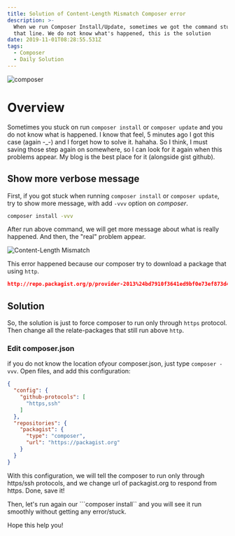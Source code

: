 ```yaml
---
title: Solution of Content-Length Mismatch Composer error
description: >-
  When we run Composer Install/Update, sometimes we got the command stuck on
  that line. We do not know what's happened, this is the solution
date: 2019-11-01T08:28:55.531Z
tags:
  - Composer
  - Daily Solution
---
```

![composer](/images/uploads/composer.png "composer")

# Overview

Sometimes you stuck on run `composer install` or `composer update` and you do not know what is happened. I know that feel, 5 minutes ago I got this case (again -_-) and I forget how to solve it. hahaha.
So I think, I must saving those step again on somewhere, so I can look for it again when this problems appear. My blog is the best place for it (alongside gist github).

## Show more verbose message

First, if you got stuck when running `composer install` or `composer update`, try to show more message, with add `-vvv` option on _composer_.

```bash
composer install -vvv
```

After run above command, we will get more message about what is really happened. And then, the "real" problem appear.

![Content-Length Mismatch](/images/uploads/composer-2.png "Content-Length Mismatch")

This error happened because our composer try to download a package that using ``http``. 

```json
http://repo.packagist.org/p/provider-2013%24bd7910f3641ed9bf0e73ef873d4c8f0f83d999a62ada5eee0c03fc6a7db037bf.json
```

## Solution

So, the solution is just to force composer to run only through `https` protocol. Then change all the relate-packages that still run above `http`.

### Edit composer.json

if you do not know the location ofyour composer.json, just type ``composer -vvv``.
Open files, and add this configuration:

```json
{
  "config": {
    "github-protocols": [
      "https,ssh"
    ]
  },
  "repositories": {
    "packagist": {
      "type": "composer",
      "url": "https://packagist.org"
    }
  }
}
```

With this configuration, we will tell the composer to run only through https/ssh protocols, and we change url of packagist.org to respond from https. Done, save it!

Then, let's run again our ```composer install`` and you will see it run smoothly without getting any error/stuck.

Hope this help you! 
